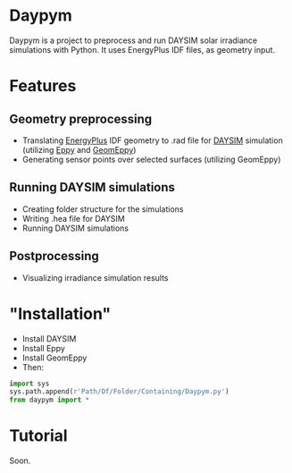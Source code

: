 # Daypym
Daypym is a project to preprocess and run DAYSIM solar irradiance simulations with Python. It uses EnergyPlus IDF files, as geometry input.

# Features

## Geometry preprocessing

* Translating [EnergyPlus](https://energyplus.net/) IDF geometry to .rad file for [DAYSIM](http://daysim.ning.com/) simulation (utilizing [Eppy](https://github.com/santoshphilip/eppy) and [GeomEppy](https://github.com/jamiebull1/geomeppy))
* Generating sensor points over selected surfaces (utilizing GeomEppy)

## Running DAYSIM simulations

* Creating folder structure for the simulations
* Writing .hea file for DAYSIM
* Running DAYSIM simulations

## Postprocessing

* Visualizing irradiance simulation results

# "Installation"

* Install DAYSIM
* Install Eppy
* Install GeomEppy
* Then:
```python
import sys
sys.path.append(r'Path/Of/Folder/Containing/Daypym.py')
from daypym import *
```

# Tutorial
Soon.
